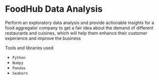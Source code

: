 # FoodHub Data Analysis
Perform an exploratory data analysis and provide actionable insights for a food aggregator company to get a fair idea about the demand of different restaurants and cuisines, which will help them enhance their customer experience and improve the business

Tools and libraries used
* `Python`
* `Numpy`
* `Pandas`
* `Seaborn`
